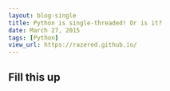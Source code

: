 ```yaml
---
layout: blog-single
title: Python is single-threaded! Or is it?
date: March 27, 2015
tags: [Python] 
view_url: https://razered.github.io/
---
```


## Fill this up